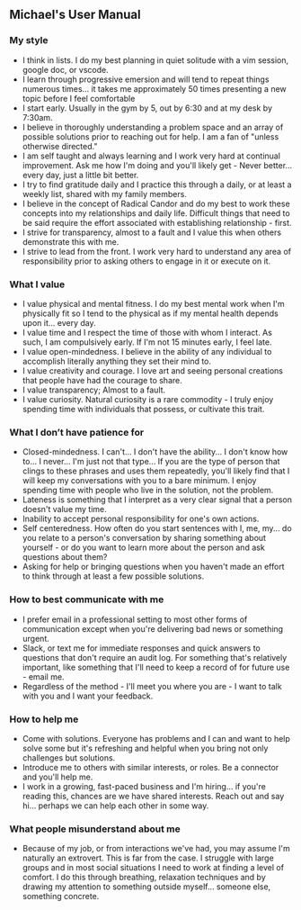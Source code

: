 ## Michael's User Manual


### My style


*   I think in lists. I do my best planning in quiet solitude with a vim session, google doc, or vscode.
*   I learn through progressive emersion and will tend to repeat things numerous times... it takes me approximately 50 times presenting a new topic before I feel comfortable
*   I start early. Usually in the gym by 5, out by 6:30 and at my desk by 7:30am.
*   I believe in thoroughly understanding a problem space and an array of possible solutions prior to reaching out for help. I am a fan of "unless otherwise directed."
*   I am self taught and always learning and I work very hard at continual improvement. Ask me how I'm doing and you'll likely get - Never better... every day, just a little bit better.
*   I try to find gratitude daily and I practice this through a daily, or at least a weekly list, shared with my family members.
*   I believe in the concept of Radical Candor and do my best to work these concepts into my relationships and daily life. Difficult things that need to be said require the effort associated with establishing relationship - first.
*   I strive for transparency, almost to a fault and I value this when others demonstrate this with me.
*   I strive to lead from the front. I work very hard to understand any area of responsibility prior to asking others to engage in it or execute on it.

### What I value

*   I value physical and mental fitness. I do my best mental work when I'm physically fit so I tend to the physical as if my mental health depends upon it... every day.
*   I value time and I respect the time of those with whom I interact. As such, I am compulsively early. If I'm not 15 minutes early, I feel late.
*   I value open-mindedness. I believe in the ability of any individual to accomplish literally anything they set their mind to.
*   I value creativity and courage. I love art and seeing personal creations that people have had the courage to share.
*   I value transparency; Almost to a fault.
*   I value curiosity. Natural curiosity is a rare commodity - I truly enjoy spending time with individuals that possess, or cultivate this trait.

### What I don’t have patience for

*   Closed-mindedness. I can't... I don't have the ability... I don't know how to... I never... I'm just not that type... If you are the type of person that clings to these phrases and uses them repeatedly, you'll likely find that I will keep my conversations with you to a bare minimum. I enjoy spending time with people who live in the solution, not the problem.
*   Lateness is something that I interpret as a very clear signal that a person doesn't value my time.
*   Inability to accept personal responsibility for one's own actions.
*   Self centeredness. How often do you start sentences with I, me, my... do you relate to a person's conversation by sharing something about yourself - or do you want to learn more about the person and ask questions about them?
*   Asking for help or bringing questions when you haven't made an effort to think through at least a few possible solutions.

### How to best communicate with me

*   I prefer email in a professional setting to most other forms of communication except when you're delivering bad news or something urgent.
*   Slack, or text me for immediate responses and quick answers to questions that don't require an audit log. For something that's relatively important, like something that I'll need to keep a record of for future use - email me.
*   Regardless of the method - I'll meet you where you are - I want to talk with you and I want your feedback.

### How to help me

*   Come with solutions. Everyone has problems and I can and want to help solve some but it's refreshing and helpful when you bring not only challenges but solutions.
*   Introduce me to others with similar interests, or roles. Be a connector and you'll help me.
*   I work in a growing, fast-paced business and I'm hiring... if you're reading this, chances are we have shared interests. Reach out and say hi... perhaps we can help each other in some way.

### What people misunderstand about me

*   Because of my job, or from interactions we've had, you may assume I'm naturally an extrovert. This is far from the case. I struggle with large groups and in most social situations I need to work at finding a level of comfort. I do this through breathing, relaxation techniques and by drawing my attention to something outside myself... someone else, something concrete.

